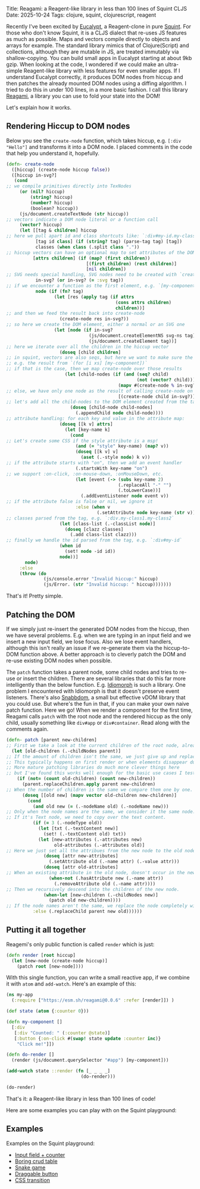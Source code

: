 Title: Reagami: a Reagent-like library in less than 100 lines of Squint CLJS
Date: 2025-10-24
Tags: clojure, squint, clojurescript, reagent

Recently I've been excited by [Eucalypt](https://github.com/chr15m/eucalypt), a
Reagent-clone in pure [Squint](https://github.com/squint-cljs/squint).  For
those who don't know Squint, it is a CLJS dialect that re-uses JS features as
much as possible. Maps and vectors compile directly to objects and arrays for
example. The standard library mimics that of Clojure(Script) and collections,
although they are mutable in JS, are treated immutably via shallow-copying.  You
can build small apps in Eucalypt starting at about 9kb gzip. When looking at the
code, I wondered if we could make an ultra-simple Reagent-like library with less
features for even smaller apps. If I understand Eucalypt correctly, it produces
DOM nodes from hiccup and then patches the already mounted DOM nodes using a
diffing algorithm. I tried to do this in under 100 lines, in a more basic
fashion.  I call this library [Reagami](https://github.com/borkdude/reagami), a
library you can use to fold your state into the DOM!

Let's explain how it works.

## Rendering Hiccup to DOM nodes

Below you see the `create-node` function, which takes hiccup, e.g. `[:div
"Hello"]` and transforms it into a DOM node.
I placed comments in the code that help you understand it, hopefully.

``` clojure
(defn- create-node
  ([hiccup] (create-node hiccup false))
  ([hiccup in-svg?]
   (cond
;; we compile primitives directly into TexNodes
     (or (nil? hiccup)
         (string? hiccup)
         (number? hiccup)
         (boolean? hiccup))
     (js/document.createTextNode (str hiccup))
;; vectors indicate a DOM node literal or a function call
     (vector? hiccup)
     (let [[tag & children] hiccup
;; here we pull apart id and class shortcuts like: `:div#my-id.my-class`
           [tag id class] (if (string? tag) (parse-tag tag) [tag])
           classes (when class (.split class "."))
;; hiccup vectors can have an optional map to set attributes of the DOM node
          [attrs children] (if (map? (first children))
                              [(first children) (rest children)]
                              [nil children])
;; SVG needs special handling, SVG nodes need to be created with `createElementNS`, see below
           in-svg? (or in-svg? (= :svg tag))
;; if we encounter a function as the first element, e.g. `[my-component]`, we call it
           node (if (fn? tag)
                  (let [res (apply tag (if attrs
                                         (cons attrs children)
                                         children))]
;; and then we feed the result back into create-node
                    (create-node res in-svg?))
;; so here we create the DOM element, either a normal or an SVG one
                  (let [node (if in-svg?
                               (js/document.createElementNS svg-ns tag)
                               (js/document.createElement tag))]
;; here we iterate over all the children in the hiccup vector
                    (doseq [child children]
;; in squint, vectors are also seqs, but here we want to make sure the result is list-like,
;; e.g. the result from `(for [i xs] [my-component])`
;; if that is the case, then we map create-node over those results
                      (let [child-nodes (if (and (seq? child)
                                                 (not (vector? child)))
                                          (mapv #(create-node % in-svg?) child)
;; else, we have only one node as the result of calling create-node on the child
                                          [(create-node child in-svg?)])]
;; let's add all the child-nodes to the DOM element created from the tag!
                        (doseq [child-node child-nodes]
                          (.appendChild node child-node))))
;; attribute handling: for each key and value in the attribute map:
                    (doseq [[k v] attrs]
                      (let [key-name k]
                        (cond
;; Let's create some CSS if the style attribute is a msp!
                          (and (= "style" key-name) (map? v))
                          (doseq [[k v] v]
                            (aset (.-style node) k v))
;; if the attribute starts with "on", then we add an event handler
                          (.startsWith key-name "on")
;; we support :on-click, :on-mouse-down, :onMouseDown, etc.
                          (let [event (-> (subs key-name 2)
                                          (.replaceAll "-" "")
                                          (.toLowerCase))]
                            (.addEventListener node event v))
;; if the attribute false is false or nil, we ignore it
                          :else (when v
                                  (.setAttribute node key-name (str v))))))
;; classes parsed from the tag, e.g. `:div.my-class1.my-class2`
                    (let [class-list (.-classList node)]
                      (doseq [clazz classes]
                        (.add class-list clazz)))
;; finally we handle the id parsed from the tag, e.g. `:div#my-id`
                    (when id
                      (set! node -id id))
                    node))]
       node)
     :else
     (throw (do
              (js/console.error "Invalid hiccup:" hiccup)
              (js/Error. (str "Invalid hiccup: " hiccup)))))))
```

That's it! Pretty simple.

## Patching the DOM

If we simply just re-insert the generated DOM nodes from the hiccup, then we
have several problems. E.g. when we are typing in an input field and we insert a
new input field, we lose focus. Also we lose event handlers, although this isn't
really an issue if we re-generate them via the hiccup-to-DOM function above.
A better approach is to cleverly patch the DOM and re-use existing DOM nodes when possible.

The `patch` function takes a parent node, some child nodes and tries to re-use
or insert the children. There are several libraries that do this far more
intelligently than the below
function. E.g. [Idiomorph](https://github.com/bigskysoftware/idiomorph) is such
a library. One problem I encountered with Idiomorph is that it doesn't preserve
event listeners. There's also [Snabbdom](https://github.com/snabbdom/snabbdom),
a small but effective vDOM library that you could use. But where's the fun in
that, if you can make your own naive patch function. Here we go! When we render
a component for the first time, Reagami calls `patch` with the root node and the
rendered hiccup as the only child, usually something like `div#app` or
`div#container`. Read along with the comments again.

``` clojure
(defn- patch [parent new-children]
;; First we take a look at the current children of the root node, already mounted in the DOM
  (let [old-children (.-childNodes parent)]
;; If the amount of children isn't the same, we just give up and replace all the children with the new children.
;; This typically happens on first render or when elements disappear due to conditionals in the hiccup code.
;; More mature patching libraries do much more clever things here
;; but I've found this works well enough for the basic use cases I tested.
    (if (not= (count old-children) (count new-children))
      (parent.replaceChildren.apply parent new-children)
;; When the number of children is the same we compare them one by one.
      (doseq [[old new] (mapv vector old-children new-children)]
        (cond
          (and old new (= (.-nodeName old) (.-nodeName new)))
;; Only when the node names are the same, we consider it the same node.
;; If it's Text node, we need to copy over the text content.
          (if (= 3 (.-nodeType old))
            (let [txt (.-textContent new)]
              (set! (.-textContent old) txt))
            (let [new-attributes (.-attributes new)
                  old-attributes (.-attributes old)]
;; Here we just set all the attribues from the new node to the old node.
              (doseq [attr new-attributes]
                (.setAttribute old (.-name attr) (.-value attr)))
              (doseq [attr old-attributes]
;; When an existing attribute in the old node, doesn't occur in the new node, we remove it
                (when-not (.hasAttribute new (.-name attr))
                  (.removeAttribute old (.-name attr))))
;; Then we recursively descend into the children of the new node.
              (when-let [new-children (.-childNodes new)]
                (patch old new-children))))
;; If the node names aren't the same, we replace the node completely with the new node.
          :else (.replaceChild parent new old))))))
```

## Putting it all together

Reagemi's only public function is called `render` which is just:

``` clojure
(defn render [root hiccup]
  (let [new-node (create-node hiccup)]
    (patch root [new-node])))
```

With this single function, you can write a small reactive app, if we combine it
with `atom` and `add-watch`.  Here's an example of this:

``` clojure
(ns my-app
  (:require ["https://esm.sh/reagami@0.0.6" :refer [render]]) )

(def state (atom {:counter 0}))

(defn my-component []
  [:div
   [:div "Counted: " (:counter @state)]
   [:button {:on-click #(swap! state update :counter inc)}
    "Click me!"]])

(defn do-render []
  (render (js/document.querySelector "#app") [my-component]))

(add-watch state ::render (fn [_ _ _ _]
                            (do-render)))

(do-render)
```

That's it: a Reagent-like library in less than 100 lines of code!

Here are some examples you can play with on the Squint playground:

## Examples

Examples on the Squint playground:

- [Input field + counter](https://squint-cljs.github.io/squint/?src=gzip%3AH4sIAAAAAAAAE41TO2%2FbMBDe%2FSs%2BMyhADn5MHTg0AYqsXTIKRsGI54ipRDLkyYZh%2BL8X1KOCPVUcRB6%2Fx93pJH1GZ5xfAVIn%2BupdIlSiYY5Z73aUu21udonMh%2Bncy367334X0CZjCh2UWq2kpSMyGyZIw6HDVdeh90wJe%2BjchDM49XSbsR69Q3VYAZW27rRC2bz3zMHjqoPf1K2r%2F%2BBJ5rOJ60m5j7a8RjkfWN0KD%2BKtCednCMjx5mVAqyIOeW7IP1wMpNEXV5350tKQbhsS9Eci8rdRuIBiIsiYNpnTnfBw6XzsGVd9Mm1PkNP5zmZ5SlUj4L4qk3OoMXHl5ge%2BQbNJH8QYhZW6LZb%2F26O5%2B87Xaq4G4ufA6GgtZkXpjpJO5J8hB8pjFWqpo9IR4vVEHgNi0Zj79NhMkciKf70s%2Fr8Co7itxUGVNQ1OCoHL%2BIUE%2BZl3NtR9R563Xz2lyxu1VHORezIxijEfaQOHe3CdyDC9tlROENadxJy7zMRrbJyFWCRwT38P9rKNiSJ5q9Qyp4m8pTTOqpxGfjcFS96o%2BukXMNZuzobrZvoUWo%2BwQjx6VL8xrEORKfHRZNr%2FBf022K2GAwAA)
- [Boring crud table](https://squint-cljs.github.io/squint/?src=gzip%3AH4sIAAAAAAAAE71WS28bNxC%2B61dMaBSggKwc9FJgAyQu2lx7aI5b1qDEkcR6l1yTs3IEwf%2B94GOftpz0UgkS9jHzceabb4bkxkMjtVkB8NLhY6cdQsWORK0vb2%2FRNxt%2FvHUoD7LRDErpId%2BI9Xq14gr3sLeuKbTRBJfSyAaBsRUsPiUqTdocPgO5Dp%2BzqzU7BE%2BSELgk28CllEY3svZweX6BkZHCcuOaz30YBqRSRXJ%2FB5UIGfkn2b7rF9gbqOKleInMaySoYvC8%2BJQ90koxpfWVYEAr4J4ccCeNsk3RdVqt16%2BsAMCl93ZXaJPhqyFXrURPXfwrtQKtntfh0yfnsLEnHPOTLxLsWhWj7lGVDusBD2hygpTs3kIaAh1DzCgiIPVAe421KrRpOyqO0qga3QqA%2FYnUOeNBQn4IdJSUl%2FVwknWHoA3Egjeyfb8C6IxCBw94fg9Pmo7ZaO9sA9b8dpTmgIAnNBSUVUXPBzzHwENZc0lzEuF1LkDMJJjme77ZAEJB0h2QoIjLTFlOyZxkrdVnqKLIBslwj4%2FAU5nGNxPnIHG5rTFRAlXirtAqeus98ANSoPVuKYDBcuwTkSRXlQnsUno61wiXcmtd4Ir93H4Db2utYFvL3QNb9EtJ5xaBEX6jRTeWidwfCSbkKhbaL4eC3HxPNEuk2Fs%2Fwabnf9MX4FnkZNv%2FEJaYdH565%2BxTL%2BfYz%2Bnxdche1GOGw5Ti48BK1us%2BRHLJuipJQbWoeY8opjbltiOyBj5%2B3GzJhF%2FROt1Id960XV0XTh%2BONCX5UirtA6oCbiwBn8kydOCyILXePaRWeHX0ROk%2FHdEMCV6zAuCL%2BZBVfhX25Qh6dXJMlA3G0no902vojoFw9lWekAH7ojSxq1xCJHMkMPKqgjDdnMuenhu%2BmKG5sLNA2F%2Fdhw%2B%2F%2F8KEENPZ65GK0POvbSxpxiy2pRfajK%2Bjcy%2BhkND%2F3ePjjvZKW2cNX23rifMbnSxWy2L9kOrf1jxPi98NI3ce%2BO77%2BueT08E1MfNJoWcCZb8qxcbMhFhU1%2FeVVfqUjUIqm8l%2F4cnpFvuK0xGlGoTdKzY8B%2FaHbJCJfDO5EMMI2lqVdzTeyDYlXt2DFPPs%2F76UD3hOBxQ2zsiCDYeCuaCqyRyVo0D40Mt3s2FQTaQtxIQUZy0VO9u01qChBTc391XZOgTeusBJjylgNUL6ASxihY6zDvg%2F%2FlbZXdegoc1jh%2B78FWvckXXAbmTbshQXV5bs3HjnUBJ%2BqTHcAVP6xPrsuEd6B2FbYSMEzN0D3ZvWYYtGzc9k8diSRkI%2BFt%2FmhyFuqOZMpJEShPgkaXfsj5llcukPM%2FcQvyJAhudpwXz9L76X4DewCwAA)
- [Snake game](https://squint-cljs.github.io/squint/?src=gzip%3AH4sIAAAAAAAAE41WW4%2BjNhR%2Bz684y6iS2YoJTLsvZGenlbqqql2pUi9PiFYOPiSeGJu1HRI6yn%2BvbJNAZpnVECngw%2BfP534g0kBDuVwAkFzjlz3XCEW0tbY1%2BXKJprk126VGuqENjyCnBoZFGceLBWFYg%2BH%2FIdylMaxWsNGcBQG5S493aRwgFQoBWYAgrbZBcA9Z2h4Di5IVgrHUolOFWtXAU24k3SEUxTvI0hKKH8PtB3crYQVccsupgABbK9Yv4HzljGsoMkgdsFEdlxvQfLO1E0itFIMiC%2BwjnRNPUFTwDh%2FA6j2ezjZL0FQy1SSBolwAFMSJEi6ttz%2BGZ%2BvysrVRHSaDaW4nMQfavrkYD0BqCcVTvsPeQBGAzhp%2FVtCm9JEw9lQOihJeA5HKDu%2Fji%2F5mNJgItFBskTIgHVZQkO%2BBSLsFUnNtbHBjDGkcpO7INB6Z5q95jmzCkcXO9pmt1OIDkHvwGjnjZlESD4OzvNKkUtKELc5mzzG8Xu%2BtoBcd4nnVj0ExT5DOIvoJIptFbLlNDlSIByBKA3kPR%2B%2B099C%2FQHnlsA%2F3cDynyId76MPziwcZFPUDEKMahJuzt75z6YXGjt6J4%2FI5g3MV%2B5p2oj01RlVg7CXJayoMzqgyUeTVe0J4R3iI0hjOUH5kUkhzTshRGPwGTRyuxWK1gr94gxqEUu2CPJqlQfubtKg7KqY1d5emAf4J%2B7WimkGlpNVKmAW5pYx97FDaz9xYlKjh0SwPXDJ1gGiHPVMHGS2GCsXg8VBWO%2ByB3CbuhpdQTCsb9i1zN9eYXs4RT8y4%2FiqY14GlBmGH%2FbdzLfpZa3X4u41Cd7j31VikkJXx%2BTHJ5kvzOckvzu5nNMmE55U0n7G21zSuQQ8siX9%2BDc0fro9f8yQTolfwMK7PeRN6sptHicbKQlEcoS%2BhUkL5KBS5Fz%2FlRyBv4eiRMeS9W%2FVhNTkrP3Bmh%2FGWb9Ep6hdTSM2FCPyncShsaINJSMcwFHxWXQ%2BB6QA4wU8%2BrUKiFDnjXTijyE23gadBEfI2TONB60GjK%2BmVp3Jje4HwlK%2BVZqghytojGCU4g7Wg1S6a9Wu%2BptVuo9VeMohuEOvodBqAq1Xox%2BeKqJWGoqV6aNNjnv%2FjbQVirAb3Pj5BMUbF74g2GlFGl%2BCuVtNZPUF7R0UaWVSOUOdhUB1q%2FyfouXrIYYtyfngWucVjiP271MU8S1PXt6RNho%2BeIZpRcM4Jol%2FdKb93qN9EZVyOH0laKTeJ%2FcB4NEumqn2D0t5%2B2aPu%2F0SBlVUaohvatlFQgDBl1TW40kgtfhToVhAx3kXxpdWgfQMJZxCNFHC93X0h3bYaW5RsmvwapYt1yLvh8245CJ3eUIzZGSyijCUHaqvt0NvyPMDPrfFf8L%2FS0Tl5OGx4%2Fh8hQm1YdAoAAA%3D%3D)
- [Draggable button](https://squint-cljs.github.io/squint/?src=gzip%3AH4sIAAAAAAAAE5VWXY%2FjNBR9n19xCS%2BOtEm7EiDkIO0K2DfgAYQEiqqVG98k3nHtrO10Ekb978gfyfRr0dA%2BpI3P%2FfC5xychysKBCfUAQKjBz6MwCHXWOzdYutmgPZS23xhkHTuI99tyW36XAWUW0q1dnj88EI4t7CVrHoteSywGbeGZTvDNdgt09pfTgrKOOQTCnD4EyNsICRcmxRHfgTMjnnzaqoI%2FnZDCzdCOqnFCKxuyKGiktvgO6gnmnW%2BdKQ7kByC%2FMtdv2N4CKWACQqertvI8h2%2B3%2BQMA3OBnIHS%2Bj%2FfdpModuqKRApUrDDYOajy60IJEB7UBUnboftSj4kJ1PwXg7x5HysIx06EDPLo834UWnqnENqyFq8nfUKeHgNUDmHyh4cMRlYOeKS7RLBwc9GixOOgjFmkFat22FmM%2FrVp7W7qb%2FDZJmfr%2FK3QSSIpheeQlfuYL7N8Ldl6xuwQmogWS5jHB%2FJKDGLTovkojf17G2zJp8fRl2ATTWRs3HzrD%2FJ%2FrlyrKF30ufI3DGVsq0LfS9XHlq6rAoF8D12OMDP%2BksA4VmkhqGTFhOr%2BkFfhkN09Ccf0E2RqXQSp10w7XT%2BqlodjKJ7tptLJaYil1BzQgPdCTVlVegrBPCoMgQt2GPheBSTygcqson%2BkjzhbqoDGnh93pNSo9U0MceZjNlYBy8Enzm4HQG%2FnkvnJ%2BWpFVBRxboRBmPRoI7C48kFmPwKRBxmfo2RFBnNVIVAK5cwCSONchMs6%2FPD3G%2Bf8Z3U3OcVgzguuZS5Kxl5p5bbFxyJYtnWn0RTercLhhXcf2Eov96JxWUPvt1pSLo69V0%2F4tkMEU1hl4H05V5KOmEZ%2Bcx7pZ%2BvP2TyEUxwm%2BvxwiHbQV3nIhY3ur5egwu0JE7%2FJl7hgtZMOU5VBdxQR7iyE3XhtDrgL2rHnsjFcqZI2W2tAYVmWnKKbsN%2B2gR4MwSGQWs7BZ8tSjArK4QeIh5r4g4hVUvIaMGzpSxfs0XBNxAV7PCA3DT2f%2Fjl8swOxnwzo4YLbLd6tKjNauaPRh0Mo%2FO6JGrqWzwAPa%2B4U2wX64bkZvIeXnEc38B0psnDaQfc2GIU2IcO30JbgxyBx%2BiO4DGRfHdZokWHwhOGQvKeAyfK%2F5XA4GB1T8XO8GFffmGLwxvXZs0k3fN9SXe42vJIzz4om5pk8PFkpjyOr1EL47n9LfjwXT738B1bnPCBYJAAA%3D)
- [CSS transition](https://squint-cljs.github.io/squint/?src=gzip%3AH4sIAAAAAAAAE4VTuW7jMBDt9RUTpqGAlewU2YJVmgW2TykIAU2OLGZ5hRzZMYz8%2B0Ky4mNXSMRC5PDN45uL%2BwxOGl8AcJHwbTAJoWE9UcxitcLs6tyvEsqtdOZpXa%2FrnwyEzDCb2rIsCq6xg0ySELik4OAo%2BrDDBJ20GT8%2BIR424b1SwcXg0RM0bQHQCG12cBSZDhbhKPZGUw%2FsYb2O76yAfz%2FRo9n29AVgI9WfbQqD15UKNiTgpgM%2BC3qaVJbAEmoGbGMHZOUCCSXpsyETPLD%2FCNf1YwaUGX%2FAhOtCchfjkqYLbFFMVtIif6gfS3Y%2BlIu6tMnRygOwzuJi9NKara8MocvAFHrCtAR7HTKZ7lCp4GksxRfQU8xs3xtajE0NKY%2BAGMxE8XHBiOArF4aMEznc87yX8W7ulCHq8TfnwgcqFxwtyh1%2B6zg9yX5PZ4esPfdbCoEWG250aERMCDymKtO5GO10c9On7SffRDcOythUr3mlgxoceqrfBkyHZ7SoaMzEvYzxXD2uA4VbuEooCX9ZdFPqtdld1ZpnpDuojAZ2TQO3FJugD3VMGNHrsrwMWEKvMZ0C5fOIrmbjqB6a25ScxldqXe0lqX7OsBAnl%2Btq885D8wLTakfuEXB6ed7%2FBcFoSnxLBAAA)
